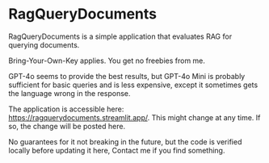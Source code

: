 # RagQueryDocuments
RagQueryDocuments is a simple application that evaluates RAG for querying documents.

Bring-Your-Own-Key applies. You get no freebies from me.

GPT-4o seems to provide the best results, but GPT-4o Mini is probably sufficient for basic queries and is less expensive, except it sometimes gets the language wrong in the response.

The application is accessible here: https://ragquerydocuments.streamlit.app/. This might change at any time. If so, the change will be posted here.

No guarantees for it not breaking in the future, but the code is verified locally before updating it here, Contact me if you find something.
